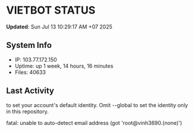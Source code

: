 # VIETBOT STATUS
**Updated**: Sun Jul 13 10:29:17 AM +07 2025

## System Info
- IP: 103.77.172.150
- Uptime: up 1 week, 14 hours, 16 minutes
- Files: 40633

## Last Activity

to set your account's default identity.
Omit --global to set the identity only in this repository.

fatal: unable to auto-detect email address (got 'root@vinh3690.(none)')
